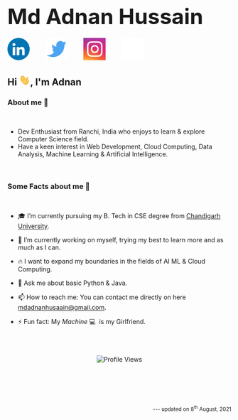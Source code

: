 <!-- **mdadnanhusaain/mdadnanhusaain** is a ✨ _special_ ✨ repository because its `README.md` (this file) appears on your GitHub profile. -->
# __<font size="10">Md Adnan Hussain</font>__

<a href="https://www.linkedin.com/in/mdadnanhusaain/"><img src="Assets/LinkedIn.gif" width="50px"></a>
&nbsp;&nbsp;&nbsp;&nbsp;&nbsp;&nbsp;&nbsp;
<a href="https://twitter.com/mdadnanhusaain"><img src="Assets/Twitter.gif" width="50px"></a>
&nbsp;&nbsp;&nbsp;&nbsp;&nbsp;&nbsp;&nbsp;
<a href="https://instagram.com/mdadnanhusaain"><img src="Assets/Instagram.gif" width="50px"></a>
&nbsp;&nbsp;&nbsp;&nbsp;&nbsp;&nbsp;&nbsp;
<a href="mailto:mdadnanhusaain@gmail.com"><img src="Assets/Email.gif" width="50px"></a> 


## __Hi <img src="Assets/Hi.gif" width="25px">, I'm Adnan__
### __About me 🚀__ 
<br/>
<ul>
    <li>Dev Enthusiast from Ranchi, India who enjoys to learn & explore Computer Science field. </li>
    <li>Have a keen interest in Web Development, Cloud Computing, Data Analysis, Machine Learning & Artificial Intelligence. </li>
</ul>
<br />

### __Some Facts about me 🌟__
<br>

- 🎓 I’m currently pursuing my B. Tech in CSE degree from <a href="https://www.cuchd.in">Chandigarh University</a>.

- 🔭 I’m currently working on myself, trying my best to learn more and as much as I can.

- 🔥 I want to expand my boundaries in the fields of AI ML & Cloud Computing.

- 💬 Ask me about basic Python & Java.

- 📫 How to reach me: You can contact me directly on here [mdadnanhusaain@gmail.com](mailto:mdadnanhusaain@gmail.com).

- ⚡ Fun fact: My *Machine* 💻 &nbsp;is my Girlfriend.

<br /><br />

<p align="center"> <img src="https://komarev.com/ghpvc/?username=mdadnanhusaain&label=Views&color=blue&style=plastic" alt="Profile Views" /> </p>
<br /><br /><br /><br />
<sub><p align="right"> --- updated on 8<sup>th</sup> August, 2021 </p></sub>
